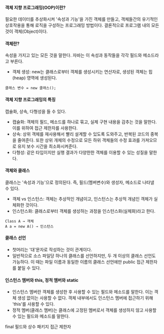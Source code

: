 #### 객체 지향 프로그래밍(OOP)이란?

필요한 데이터를 추상화시켜 '속성과 기능'을 가진 객체를 만들고, 객체들간의 유기적인 상호작용을 통해 로직을 구성하는 프로그래밍 방법이다. 
결론적으로 프로그램 내의 모든 것이 객체(Object)이다.      


#### 객체란?
속성을 가지고 있는 모든 것을 말한다. 자바는 이 속성과 동작들을 각각 필드와 메소드라고 부른다.
- 객체 생성: new는 클래스로부터 객체를 생성시키는 연산자로, 생성된 객체는 힙(heap) 영역에 생성된다.    

```
클래스 변수 = new 클래스();
```   


#### 객체 지향 프로그래밍의 특징
캡슐화, 상속, 다형성을 들 수 있다.
- 캡슐화: 객체의 필드, 메소드를 하나로 묶고, 실제 구현 내용을 감추는 것을 말한다. 이를 위하여 접근 제한자를 사용한다. 
- 상속: 상위 객체를 재사용해서 빨리 설계할 수 있도록 도와주고, 반복된 코드의 중복을 줄여준다. 
또한 상위 개체의 수정으로 모든 하위 객체들의 수정 효과를 가져오므로 유지 보수 시간을 최소화시켜준다.
- 다형성: 같은 타입이지만 실행 결과가 다양한한 객체를 이용할 수 있는 성질을 말한다.

#### 객체와 클래스
클래스는 '속성과 기능'으로 정의된다. 즉, 필드(멤버변수)와 생성자, 메소드로 나타낼 수 있다.
- 객체 vs 인스턴스: 객체는 추상적인 개념이고, 인스턴스는 추상적 개념인 객체가 실체화한 것이다.
- 인스턴스화: 클래스로부터 객체를 생성하는 과정을 인스턴스화(실체화)라고 한다.   

```
Class A → 객체
A a = new A() → 인스턴스
```

#### 클래스 선언
- 첫머리는 '대'문자로 작성하는 것이 관계이다.
- 일반적으로 소스 파일당 하나의 클래스를 선언하지만, 두 개 이상의 클래스 선언도 가능하다.
이 때는 파일 이름과 동일한 이름의 클래스 선언에만 public 접근 제한자를 붙일 수 있다.   

#### 인스턴스 멤버와 this, 정적 멤버와 static
- 인스턴스 멤버란 객체를 생성한 후 사용할 수 있는 필드와 메소드를 말한다. 이는 객체 생성 없이는 사용할 수 없다.
객체 내부에서도 인스턴스 멤버에 접근하기 위해 'this'를 사용할 수 있다.   
- 정적 멤버(클래스 멤버)는 클래스에 고정된 멤버로서 객체를 생성하지 않고 사용할 수 있는 필드와 메소드를 말한다.



final 필드와 상수
패키지
접근 제한자
